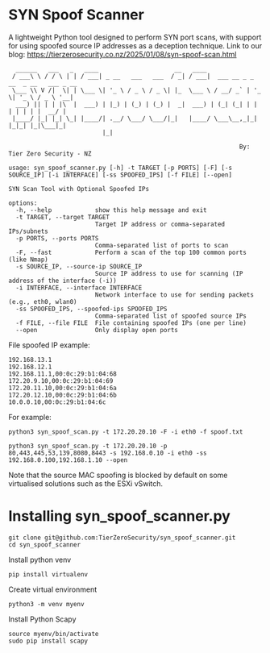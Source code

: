 # SYN Spoof Scanner
A lightweight Python tool designed to perform SYN port scans, with support for using spoofed source IP addresses as a deception technique.
Link to our blog: https://tierzerosecurity.co.nz/2025/01/08/syn-spoof-scan.html

```
  ______   ___   _   ____                     __   ____
 / ___\ \ / / \ | | / ___| _ __   ___   ___  / _| / ___|  ___ __ _ _ __  _ __   ___ _ __
 \___ \\ V /|  \| | \___ \| '_ \ / _ \ / _ \| |_  \___ \ / __/ _` | '_ \| '_ \ / _ \ '__|
  ___) || | | |\  |  ___) | |_) | (_) | (_) |  _|  ___) | (_| (_| | | | | | | |  __/ |
 |____/ |_| |_| \_| |____/| .__/ \___/ \___/|_|   |____/ \___\__,_|_| |_|_| |_|\___|_|
                          |_|

                                                                By: Tier Zero Security - NZ

usage: syn_spoof_scanner.py [-h] -t TARGET [-p PORTS] [-F] [-s SOURCE_IP] [-i INTERFACE] [-ss SPOOFED_IPS] [-f FILE] [--open]

SYN Scan Tool with Optional Spoofed IPs

options:
  -h, --help            show this help message and exit
  -t TARGET, --target TARGET
                        Target IP address or comma-separated IPs/subnets
  -p PORTS, --ports PORTS
                        Comma-separated list of ports to scan
  -F, --fast            Perform a scan of the top 100 common ports (like Nmap)
  -s SOURCE_IP, --source-ip SOURCE_IP
                        Source IP address to use for scanning (IP address of the interface (-i))
  -i INTERFACE, --interface INTERFACE
                        Network interface to use for sending packets (e.g., eth0, wlan0)
  -ss SPOOFED_IPS, --spoofed-ips SPOOFED_IPS
                        Comma-separated list of spoofed source IPs
  -f FILE, --file FILE  File containing spoofed IPs (one per line)
  --open                Only display open ports
```

File spoofed IP example:

```
192.168.13.1
192.168.12.1
192.168.11.1,00:0c:29:b1:04:68
172.20.9.10,00:0c:29:b1:04:69
172.20.11.10,00:0c:29:b1:04:6a
172.20.12.10,00:0c:29:b1:04:6b
10.0.0.10,00:0c:29:b1:04:6c
```
For example:
```
python3 syn_spoof_scan.py -t 172.20.20.10 -F -i eth0 -f spoof.txt
```
```
python3 syn_spoof_scan.py -t 172.20.20.10 -p 80,443,445,53,139,8080,8443 -s 192.168.0.10 -i eth0 -ss 192.168.0.100,192.168.1.10 --open
```
Note that the source MAC spoofing is blocked by default on some virtualised solutions such as the ESXi vSwitch.  

# Installing syn_spoof_scanner.py
```
git clone git@github.com:TierZeroSecurity/syn_spoof_scanner.git
cd syn_spoof_scanner
```
Install python venv
```
pip install virtualenv
```
Create virtual environment
```
python3 -m venv myenv
```
Install Python Scapy
```
source myenv/bin/activate
sudo pip install scapy
```

